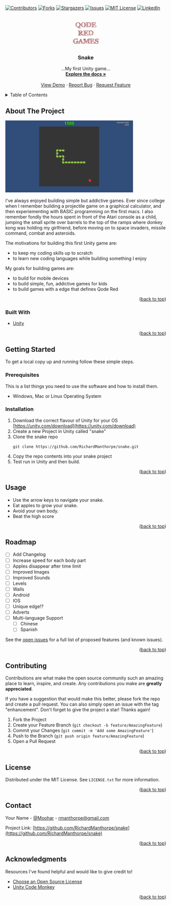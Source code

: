 <div id="top"></div>
<!--
*** Thanks for checking out Snake, my first Unity game. If you have a suggestion
*** that would make this better, please fork the repo and create a pull request
*** or simply open an issue with the tag "enhancement".
*** Don't forget to give the project a star!
*** Thanks again!
-->



<!-- PROJECT QODE RED -->
<!--
*** I'm using markdown "reference style" links for readability.
*** Reference links are enclosed in brackets [ ] instead of parentheses ( ).
*** See the bottom of this document for the declaration of the reference variables
*** for contributors-url, forks-url, etc. This is an optional, concise syntax you may use.
*** https://www.markdownguide.org/basic-syntax/#reference-style-links
-->
[![Contributors][contributors-shield]][contributors-url]
[![Forks][forks-shield]][forks-url]
[![Stargazers][stars-shield]][stars-url]
[![Issues][issues-shield]][issues-url]
[![MIT License][license-shield]][license-url]
[![LinkedIn][linkedin-shield]][linkedin-url]

<!-- PROJECT LOGO -->
<br />
<div align="center">
  <a href="https://github.com/RichardManthorpe/snake">
    <img src="Images/logo.png" alt="Logo" width="80" height="80">
  </a>

  <h3 align="center">Snake</h3>

  <p align="center">
    ...My first Unity game...
    <br />
    <a href="https://github.com/RichardManthorpe/snake"><strong>Explore the docs »</strong></a>
    <br />
    <br />
    <a href="https://github.com/RichardManthorpe/snake">View Demo</a>
    ·
    <a href="https://github.com/RichardManthorpe/snake/issues">Report Bug</a>
    ·
    <a href="https://github.com/RichardManthorpe/snake/issues">Request Feature</a>
  </p>
</div>



<!-- TABLE OF CONTENTS -->
<details>
  <summary>Table of Contents</summary>
  <ol>
    <li>
      <a href="#about-the-project">About The Project</a>
      <ul>
        <li><a href="#built-with">Built With</a></li>
      </ul>
    </li>
    <li>
      <a href="#getting-started">Getting Started</a>
      <ul>
        <li><a href="#prerequisites">Prerequisites</a></li>
        <li><a href="#installation">Installation</a></li>
      </ul>
    </li>
    <li><a href="#usage">Usage</a></li>
    <li><a href="#roadmap">Roadmap</a></li>
    <li><a href="#contributing">Contributing</a></li>
    <li><a href="#license">License</a></li>
    <li><a href="#contact">Contact</a></li>
    <li><a href="#acknowledgments">Acknowledgments</a></li>
  </ol>
</details>



<!-- ABOUT THE PROJECT -->
## About The Project
<img src="Images/product-screenshot.png" alt="Snake Screen Shot" width="400"/>

I've always enjoyed building simple but addictive games. Ever since college when I remember building a projectile game on a graphical calculator, and then experiementing with BASIC programming on the first macs. I also remember fondly the hours spent in front of the Atari console as a child, jumping the small sprite over barrels to the top of the ramps where donkey kong was holding my girlfriend, before moving on to space invaders, missile command, combat and asteroids.

The motivations for building this first Unity game are:
* to keep my coding skills up to scratch
* to learn new coding languages while building something I enjoy

My goals for building games are:
* to build for mobile devices 
* to build simple, fun, addictive games for kids 
* to build games with a edge that defines Qode Red

<p align="right">(<a href="#top">back to top</a>)</p>



### Built With

* [Unity](https://unity.com/)

<p align="right">(<a href="#top">back to top</a>)</p>



<!-- GETTING STARTED -->
## Getting Started

To get a local copy up and running follow these simple steps.

### Prerequisites

This is a list things you need to use the software and how to install them.
* Windows, Mac or Linux Operating System

### Installation

1. Download the correct flavour of Unity for your OS [https://unity.com/download](https://unity.com/download)
2. Create a new Project in Unity called "snake"
3. Clone the snake repo
   ```
   git clone https://github.com/RichardManthorpe/snake.git
   ```
4. Copy the repo contents into your snake project
5. Test run in Unity and then build.

<p align="right">(<a href="#top">back to top</a>)</p>



<!-- USAGE EXAMPLES -->
## Usage

* Use the arrow keys to navigate your snake.
* Eat apples to grow your snake.
* Avoid your own body.
* Beat the high score

<p align="right">(<a href="#top">back to top</a>)</p>


<!-- ROADMAP -->
## Roadmap

- [ ] Add Changelog
- [ ] Increase speed for each body part
- [ ] Apples disappear after time limit
- [ ] Improved Images
- [ ] Improved Sounds
- [ ] Levels
- [ ] Walls
- [ ] Android
- [ ] IOS
- [ ] Unique edge!?
- [ ] Adverts
- [ ] Multi-language Support
    - [ ] Chinese
    - [ ] Spanish

See the [open issues](https://github.com/RichardManthorpe/snake/issues) for a full list of proposed features (and known issues).

<p align="right">(<a href="#top">back to top</a>)</p>



<!-- CONTRIBUTING -->
## Contributing

Contributions are what make the open source community such an amazing place to learn, inspire, and create. Any contributions you make are **greatly appreciated**.

If you have a suggestion that would make this better, please fork the repo and create a pull request. You can also simply open an issue with the tag "enhancement".
Don't forget to give the project a star! Thanks again!

1. Fork the Project
2. Create your Feature Branch (`git checkout -b feature/AmazingFeature`)
3. Commit your Changes (`git commit -m 'Add some AmazingFeature'`)
4. Push to the Branch (`git push origin feature/AmazingFeature`)
5. Open a Pull Request

<p align="right">(<a href="#top">back to top</a>)</p>



<!-- LICENSE -->
## License

Distributed under the MIT License. See `LICENSE.txt` for more information.

<p align="right">(<a href="#top">back to top</a>)</p>



<!-- CONTACT -->
## Contact

Your Name - [@Moohar](https://twitter.com/moohar) - rmanthorpe@gmail.com

Project Link: [https://github.com/RichardManthorpe/snake](https://github.com/RichardManthorpe/snake)

<p align="right">(<a href="#top">back to top</a>)</p>



<!-- ACKNOWLEDGMENTS -->
## Acknowledgments

Resources I've found helpful and would like to give credit to!

* [Choose an Open Source License](https://choosealicense.com)
* [Unity Code Monkey](https://unitycodemonkey.com/)

<p align="right">(<a href="#top">back to top</a>)</p>



<!-- MARKDOWN LINKS & IMAGES -->
<!-- https://www.markdownguide.org/basic-syntax/#reference-style-links -->
[contributors-shield]: https://img.shields.io/github/contributors/RichardManthorpe/snake.svg?style=for-the-badge
[contributors-url]: https://github.com/RichardManthorpe/snake/graphs/contributors
[forks-shield]: https://img.shields.io/github/forks/RichardManthorpe/snake.svg?style=for-the-badge
[forks-url]: https://github.com/RichardManthorpe/snake/network/members
[stars-shield]: https://img.shields.io/github/stars/RichardManthorpe/snake.svg?style=for-the-badge
[stars-url]: https://github.com/RichardManthorpe/snake/stargazers
[issues-shield]: https://img.shields.io/github/issues/RichardManthorpe/snake.svg?style=for-the-badge
[issues-url]: https://github.com/RichardManthorpe/snake/issues
[license-shield]: https://img.shields.io/github/license/RichardManthorpe/snake.svg?style=for-the-badge
[license-url]: https://github.com/RichardManthorpe/snake/blob/master/LICENSE.txt
[linkedin-shield]: https://img.shields.io/badge/-LinkedIn-black.svg?style=for-the-badge&logo=linkedin&colorB=555
[linkedin-url]: https://www.linkedin.com/in/richard-manthorpe-52b5a51/
[product-screenshot]: images/screenshot.png